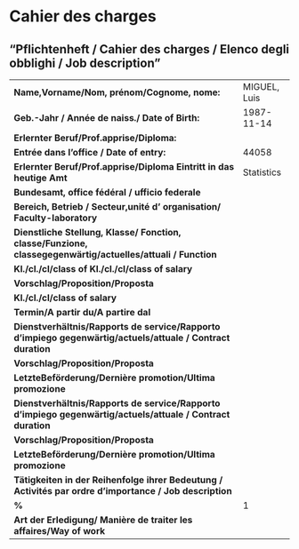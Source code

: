 Cahier des charges
================

## “Pflichtenheft / Cahier des charges / Elenco degli obblighi / Job description”

|                                                                                                             |              |
| ----------------------------------------------------------------------------------------------------------- | ------------ |
| **Name,Vorname/Nom, prénom/Cognome, nome:**                                                                 | MIGUEL, Luis |
| **Geb.-Jahr / Année de naiss./ Date of Birth:**                                                             | 1987-11-14   |
| **Erlernter Beruf/Prof.apprise/Diploma:**                                                                   |              |
| **Entrée dans l’office / Date of entry:**                                                                   | 44058        |
| **Erlernter Beruf/Prof.apprise/Diploma Eintritt in das heutige Amt**                                        | Statistics   |
| **Bundesamt, office fédéral / ufficio federale**                                                            |              |
| **Bereich, Betrieb / Secteur,unité d’ organisation/ Faculty-laboratory**                                    |              |
| **Dienstliche Stellung, Klasse/ Fonction, classe/Funzione, classegegenwärtig/actuelles/attuali / Function** |              |
| **Kl./cl./cl/class of Kl./cl./cl/class of salary**                                                          |              |
| **Vorschlag/Proposition/Proposta**                                                                          |              |
| **Kl./cl./cl/class of salary**                                                                              |              |
| **Termin/A partir du/A partire dal**                                                                        |              |
| **Dienstverhältnis/Rapports de service/Rapporto d’impiego gegenwärtig/actuels/attuale / Contract duration** |              |
| **Vorschlag/Proposition/Proposta**                                                                          |              |
| **LetzteBeförderung/Dernière promotion/Ultima promozione**                                                  |              |
| **Dienstverhältnis/Rapports de service/Rapporto d’impiego gegenwärtig/actuels/attuale / Contract duration** |              |
| **Vorschlag/Proposition/Proposta**                                                                          |              |
| **LetzteBeförderung/Dernière promotion/Ultima promozione**                                                  |              |
| **Tätigkeiten in der Reihenfolge ihrer Bedeutung / Activités par ordre d’importance / Job description**     |              |
| **%**                                                                                                       | 1            |
| **Art der Erledigung/ Manière de traiter les affaires/Way of work**                                         |              |
